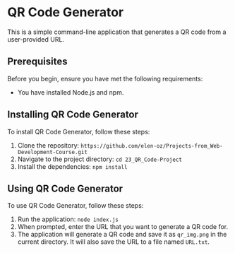 # QR Code Generator

This is a simple command-line application that generates a QR code from a user-provided URL.

## Prerequisites

Before you begin, ensure you have met the following requirements:

- You have installed Node.js and npm.

## Installing QR Code Generator

To install QR Code Generator, follow these steps:

1. Clone the repository: `https://github.com/elen-oz/Projects-from_Web-Development-Course.git`
2. Navigate to the project directory: `cd 23_QR_Code-Project`
3. Install the dependencies: `npm install`

## Using QR Code Generator

To use QR Code Generator, follow these steps:

1. Run the application: `node index.js`
2. When prompted, enter the URL that you want to generate a QR code for.
3. The application will generate a QR code and save it as `qr_img.png` in the current directory. It will also save the URL to a file named `URL.txt`.
